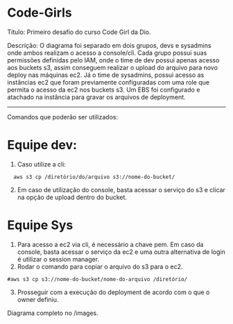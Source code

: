 # Code-Girls

Título: Primeiro desafio do curso Code Girl da Dio.

Descrição: O diagrama foi separado em dois grupos, devs e sysadmins onde ambos realizam o acesso a console/cli. Cada grupo possui suas permissões definidas pelo IAM, onde o time de dev possui apenas acesso aos buckets s3, assim conseguem realizar o upload do arquivo para novo deploy nas máquinas ec2. Já o time de sysadmins, possui acesso as instâncias ec2 que foram previamente configuradas com uma role que permita o acesso da ec2 nos buckets s3. Um EBS foi configurado e atachado na instância para gravar os arquivos de deployment.
_____________________________________________________________________________________________________________________
Comandos que poderão ser utilizados:

  # Equipe dev: 
  1. Caso utilize a cli:
  ```
    aws s3 cp /diretório/do/arquivo s3://nome-do-bucket/
   ```
  2. Em caso de utilização do console, basta acessar o serviço do s3 e clicar na opção de upload dentro do bucket.

  # Equipe Sys
  1. Para acesso a ec2 via cli, é necessário a chave pem. Em caso da console, basta acessar o serviço da ec2 e uma outra alternativa de login é utilizar o session manager.
  2. Rodar o comando para copiar o arquivo do s3 para o ec2.
  ```
  #aws s3 cp s3://nome-do-bucket/nome-do-arquivo /diretório/

  ```
  3. Prosseguir com a execução do deployment de acordo com o que o owner definiu.

Diagrama completo no /images.
